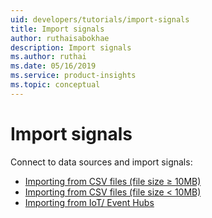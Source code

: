 ```yaml
---
uid: developers/tutorials/import-signals
title: Import signals
author: ruthaisabokhae
description: Import signals
ms.author: ruthai
ms.date: 05/16/2019
ms.service: product-insights
ms.topic: conceptual
---
```


# Import signals

Connect to data sources and import signals:
* [Importing from CSV files (file size &ge; 10MB)](xref:developers/downloads/ingest)
* [Importing from CSV files (file size &lt; 10MB)](xref:developers/downloads/ingest)
* [Importing from IoT/ Event Hubs](xref:developers/downloads/event-iot-hub)
